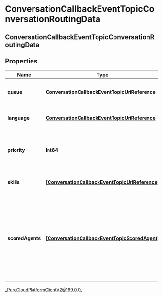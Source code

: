# ConversationCallbackEventTopicConversationRoutingData

## ConversationCallbackEventTopicConversationRoutingData

## Properties

|Name | Type | Description | Notes|
|------------ | ------------- | ------------- | -------------|
| **queue** | [**ConversationCallbackEventTopicUriReference**](ConversationCallbackEventTopicUriReference) | A UriReference for a resource | [optional] |
| **language** | [**ConversationCallbackEventTopicUriReference**](ConversationCallbackEventTopicUriReference) | A UriReference for a resource | [optional] |
| **priority** | **Int64** | The priority of the conversation to use for routing decisions | [optional] |
| **skills** | [**[ConversationCallbackEventTopicUriReference]**]([ConversationCallbackEventTopicUriReference]) | The skills to use for routing decisions | [optional] |
| **scoredAgents** | [**[ConversationCallbackEventTopicScoredAgent]**]([ConversationCallbackEventTopicScoredAgent]) | A collection of agents and their assigned scores for this conversation (0 - 100, higher being better), for use in routing to preferred agents | [optional] |



_PureCloudPlatformClientV2@169.0.0_
